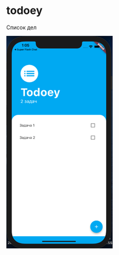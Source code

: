 # todoey

Список дел

<img src="https://github.com/Yamassi/todoey/blob/master/ToDo.png" 
  width="280" height="560" alt="lorem">
